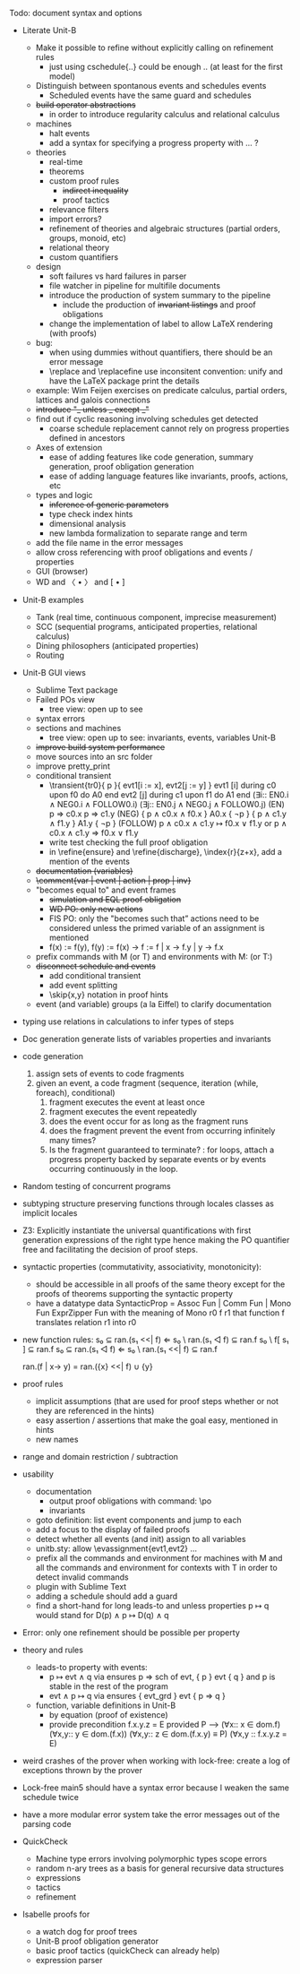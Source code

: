 Todo:
	document syntax and options

* Literate Unit-B
    * Make it possible to refine without explicitly calling on refinement rules
        * just using cschedule{..} could be enough .. (at least for the first model)
    * Distinguish between spontanous events and schedules events
        * Scheduled events have the same guard and schedules
    * ~~build operator abstractions~~
        * in order to introduce regularity calculus and relational calculus
    * machines
        * halt events
        * add a syntax for specifying a progress property with ... ?
    * theories
        * real-time
        * theorems
        * custom proof rules
            * ~~indirect inequality~~
            * proof tactics
        * relevance filters
        * import errors?
        * refinement of theories and algebraic structures (partial orders, groups, monoid, etc)
        * relational theory
        * custom quantifiers
    * design
        * soft failures vs hard failures in parser
        * file watcher in pipeline for multifile documents
        * introduce the production of system summary to the pipeline
            * include the production of ~~invariant listings~~ and proof obligations
        * change the implementation of label to allow LaTeX rendering (with proofs)
    * bug: 
        * when using dummies without quantifiers, there should be an error message
        * \replace and \replacefine use inconsitent convention: unify and have the LaTeX package print the details
    * example: 
        Wim Feijen exercises on predicate calculus, partial orders, lattices and galois connections
    * ~~introduce "_ unless _ except _"~~
    * find out if cyclic reasoning involving schedules get detected
        * coarse schedule replacement cannot rely on progress properties defined in ancestors
    * Axes of extension
        * ease of adding features like code generation, summary generation, proof obligation generation 
        * ease of adding language features like invariants, proofs, actions, etc
    * types and logic
        * ~~inference of generic parameters~~
        * type check index hints
        * dimensional analysis
        * new lambda formalization to separate range and term
    * add the file name in the error messages
    * allow cross referencing with proof obligations and events / properties
    * GUI (browser)
    * WD and 〈 • 〉 and [ • ]
* Unit-B examples
    * Tank (real time, continuous component, imprecise measurement)
    * SCC (sequential programs, anticipated properties, relational calculus)
    * Dining philosophers (anticipated properties)
    * Routing
* Unit-B GUI views
    * Sublime Text package
    * Failed POs view
        * tree view: open up to see 
    * syntax errors
    * sections and machines
        * tree view: open up to see: invariants, events, variables
Unit-B
    * ~~improve build system performance~~
    * move sources into an src folder
    * improve pretty_print
    * conditional transient 
        * \transient{tr0}{ p }{ evt1[i := x], evt2[j := y] }
            evt1 [i]
                during c0
                upon f0
                do A0
                end
            evt2 [j]
                during c1
                upon f1
                do A1
                end
            (∃i:: EN0.i ∧ NEG0.i ∧ FOLLOW0.i)
            (∃j:: EN0.j ∧ NEG0.j ∧ FOLLOW0.j)
            (EN)     p ⇒ c0.x
            p ⇒ c1.y
            (NEG)    { p ∧ c0.x ∧ f0.x } A0.x { ¬p } 
            { p ∧ c1.y ∧ f1.y } A1.y { ¬p }
            (FOLLOW)    p ∧ c0.x ∧ c1.y ↦ f0.x ∨ f1.y 
            or   p ∧ c0.x ∧ c1.y  ⇒  f0.x ∨ f1.y
        * write test checking the full proof obligation
        * in \refine{ensure} and \refine{discharge}, \index{r}{z+x}, add a mention of the events
    * ~~documentation (variables)~~
    * ~~\comment{var | event | action | prop | inv}~~
    * "becomes equal to" and event frames
        * ~~simulation and EQL proof obligation~~
        * ~~WD PO: only new actions~~
        * FIS PO: only the "becomes such that” actions need to be considered unless the primed variable of an assignment is mentioned
        * f(x) := f(y), f(y) := f(x) -> f := f | x → f.y | y → f.x
    * prefix commands with M (or T) and environments with M: (or T:)
    * ~~disconnect schedule and events~~
        * add conditional transient
        * add event splitting
        * \skip{x,y} notation in proof hints
    * event (and variable) groups (a la Eiffel) to clarify documentation
* typing
    use relations in calculations to infer types of steps
* Doc generation
    generate lists of variables
    properties and invariants
* code generation
    1. assign sets of events to code fragments
    2. given an event, a code fragment (sequence, iteration (while, foreach), conditional)
        1. fragment executes the event at least once
        2. fragment executes the event repeatedly
        3. does the event occur for as long as the fragment runs
        4. does the fragment prevent the event from occurring infinitely many times?
        5. Is the fragment guaranteed to terminate?
            :   for loops, attach a progress property backed by separate events or by events occurring continuously in the loop.
 * Random testing of concurrent programs
* subtyping
    structure preserving functions through locales 
    classes as implicit locales
* Z3: Explicitly instantiate the universal quantifications with first generation expressions of the right type hence making the PO quantifier free and facilitating the decision of proof steps.
* syntactic properties (commutativity, associativity, monotonicity):
    * should be accessible in all proofs of the same theory except for the proofs of theorems supporting the syntactic property
    * have a datatype 
        data SyntacticProp = 
            Assoc Fun | Comm Fun 
            | Mono Fun ExprZipper Fun 
        with the meaning of Mono r0 f r1 that function f translates relation r1 into r0  
* new function rules:
    s₀ ⊆ ran.(s₁ <<| f)  ⇐  s₀ \ ran.(s₁ ◁ f) ⊆ ran.f
    s₀ \ f[ s₁ ] ⊆ ran.f
    s₀ ⊆ ran.(s₁ ◁ f)  ⇐  s₀ \ ran.(s₁ <<|  f) ⊆ ran.f

    ran.(f | x→ y)  =  ran.({x} <<| f) ∪ {y}
* proof rules
    * implicit assumptions (that are used for proof steps whether or not they are referenced in the hints)
    * easy assertion / assertions that make the goal easy, mentioned in hints
    * new names
* range and domain restriction / subtraction
* usability
    * documentation
        * output proof obligations with command: \po
        * invariants
    * goto definition: list event components and jump to each
    * add a focus to the display of failed proofs
    * detect whether all events (and init) assign to all variables
    * unitb.sty: allow \evassignment{evt1,evt2} …
    * prefix all the commands and environment for machines with M and all the commands and environment for contexts with T in order to detect invalid commands
    * plugin with Sublime Text
    * adding a schedule should add a guard
    * find a short-hand for long leads-to and unless properties
        p ↦ q would stand for D(p) ∧ p  ↦  D(q) ∧ q
* Error: only one refinement should be possible per property
* theory and rules
    * leads-to property with events:
        * p ↦ evt ∧ q via ensures p ⇒ sch of evt, { p } evt { q } and p is stable in the rest of the program
        * evt ∧ p ↦ q via ensures { evt_grd } evt { p ⇒ q }
    * function, variable definitions in Unit-B
        * by equation (proof of existence)
        * provide precondition
            f.x.y.z = E
            provided P
            -->
            (∀x:: x ∈ dom.f)
            (∀x,y:: y ∈ dom.(f.x))
            (∀x,y:: z ∈ dom.(f.x.y) ≡ P)
            (∀x,y :: f.x.y.z = E)
* weird crashes of the prover when working with lock-free: create a log of exceptions thrown by the prover
* Lock-free
    main5 should have a syntax error because I weaken the same schedule twice
* have a more modular error system
    take the error messages out of the parsing code
* QuickCheck
    * Machine
        type errors involving polymorphic types 
        scope errors
    * random n-ary trees as a basis for general recursive data structures
    * expressions
    * tactics
    * refinement
* Isabelle proofs for
    * a watch dog for proof trees
    * Unit-B proof obligation generator
    * basic proof tactics (quickCheck can already help)
    * expression parser